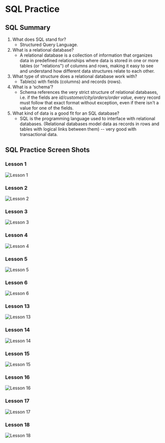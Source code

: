 # SQL Practice

## SQL Summary

1. What does SQL stand for?
    * Structured Query Language.
2. What is a relational database?
    * A relational database is a collection of information that organizes data in predefined relationships where data is stored in one or more tables (or "relations") of columns and rows, making it easy to see and understand how different data structures relate to each other.
3. What type of structure does a relational database work with?
    * Table(s) with fields (columns) and records (rows).
4. What is a ‘schema’?  
    * Schema references the very strict structure of relational databases, i.e. if the fields are *id/customer/city/orders/order value*, every record must follow that exact format without exception, even if there isn't a value for one of the fields.
5. What kind of data is a good fit for an SQL database?
    * SQL is the programming language used to interface with relational databases. (Relational databases model data as records in rows and tables with logical links between them) -- very good with transactional data.

## SQL Practice Screen Shots

### Lesson 1
![Lesson 1](images/lesson-1.png)

### Lesson 2
![Lesson 2](images/lesson-2.png)

### Lesson 3
![Lesson 3](images/lesson-3.png)

### Lesson 4
![Lesson 4](images/lesson-4.png)

### Lesson 5
![Lesson 5](images/lesson-5.png)

### Lesson 6
![Lesson 6](images/lesson-6.png)

### Lesson 13
![Lesson 13](images/lesson-13.png)

### Lesson 14
![Lesson 14](images/lesson-14.png)

### Lesson 15
![Lesson 15](images/lesson-15.png)

### Lesson 16
![Lesson 16](images/lesson-16.png)

### Lesson 17
![Lesson 17](images/lesson-17.png)

### Lesson 18
![Lesson 18](images/lesson-18.png)


